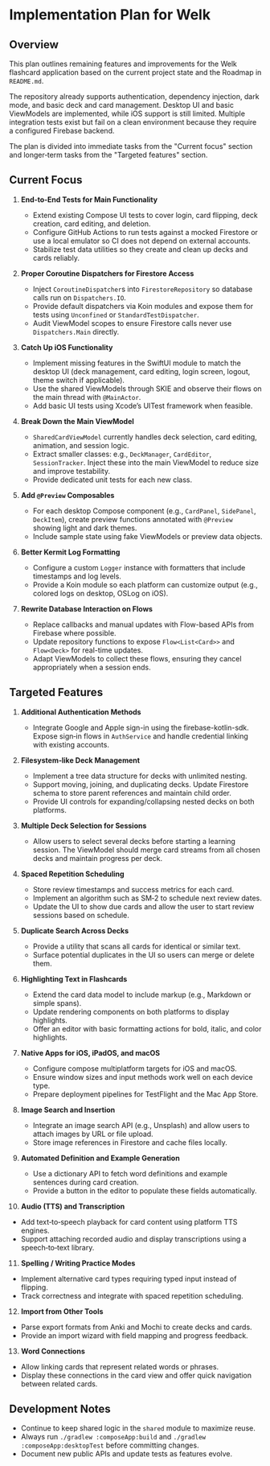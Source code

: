 # Implementation Plan for Welk

## Overview
This plan outlines remaining features and improvements for the Welk flashcard application based on the current project state and the Roadmap in `README.md`.

The repository already supports authentication, dependency injection, dark mode, and basic deck and card management. Desktop UI and basic ViewModels are implemented, while iOS support is still limited. Multiple integration tests exist but fail on a clean environment because they require a configured Firebase backend.

The plan is divided into immediate tasks from the "Current focus" section and longer‑term tasks from the "Targeted features" section.

## Current Focus
1. **End‑to‑End Tests for Main Functionality**
   - Extend existing Compose UI tests to cover login, card flipping, deck creation, card editing, and deletion.
   - Configure GitHub Actions to run tests against a mocked Firestore or use a local emulator so CI does not depend on external accounts.
   - Stabilize test data utilities so they create and clean up decks and cards reliably.

2. **Proper Coroutine Dispatchers for Firestore Access**
   - Inject `CoroutineDispatcher`s into `FirestoreRepository` so database calls run on `Dispatchers.IO`.
   - Provide default dispatchers via Koin modules and expose them for tests using `Unconfined` or `StandardTestDispatcher`.
   - Audit ViewModel scopes to ensure Firestore calls never use `Dispatchers.Main` directly.

3. **Catch Up iOS Functionality**
   - Implement missing features in the SwiftUI module to match the desktop UI (deck management, card editing, login screen, logout, theme switch if applicable).
   - Use the shared ViewModels through SKIE and observe their flows on the main thread with `@MainActor`.
   - Add basic UI tests using Xcode’s UITest framework when feasible.

4. **Break Down the Main ViewModel**
   - `SharedCardViewModel` currently handles deck selection, card editing, animation, and session logic.
   - Extract smaller classes: e.g., `DeckManager`, `CardEditor`, `SessionTracker`. Inject these into the main ViewModel to reduce size and improve testability.
   - Provide dedicated unit tests for each new class.

5. **Add `@Preview` Composables**
   - For each desktop Compose component (e.g., `CardPanel`, `SidePanel`, `DeckItem`), create preview functions annotated with `@Preview` showing light and dark themes.
   - Include sample state using fake ViewModels or preview data objects.

6. **Better Kermit Log Formatting**
   - Configure a custom `Logger` instance with formatters that include timestamps and log levels.
   - Provide a Koin module so each platform can customize output (e.g., colored logs on desktop, OSLog on iOS).

7. **Rewrite Database Interaction on Flows**
   - Replace callbacks and manual updates with Flow-based APIs from Firebase where possible.
   - Update repository functions to expose `Flow<List<Card>>` and `Flow<Deck>` for real-time updates.
   - Adapt ViewModels to collect these flows, ensuring they cancel appropriately when a session ends.

## Targeted Features
1. **Additional Authentication Methods**
   - Integrate Google and Apple sign-in using the firebase-kotlin-sdk. Expose sign‑in flows in `AuthService` and handle credential linking with existing accounts.

2. **Filesystem‑like Deck Management**
   - Implement a tree data structure for decks with unlimited nesting.
   - Support moving, joining, and duplicating decks. Update Firestore schema to store parent references and maintain child order.
   - Provide UI controls for expanding/collapsing nested decks on both platforms.

3. **Multiple Deck Selection for Sessions**
   - Allow users to select several decks before starting a learning session. The ViewModel should merge card streams from all chosen decks and maintain progress per deck.

4. **Spaced Repetition Scheduling**
   - Store review timestamps and success metrics for each card.
   - Implement an algorithm such as SM‑2 to schedule next review dates.
   - Update the UI to show due cards and allow the user to start review sessions based on schedule.

5. **Duplicate Search Across Decks**
   - Provide a utility that scans all cards for identical or similar text.
   - Surface potential duplicates in the UI so users can merge or delete them.

6. **Highlighting Text in Flashcards**
   - Extend the card data model to include markup (e.g., Markdown or simple spans).
   - Update rendering components on both platforms to display highlights.
   - Offer an editor with basic formatting actions for bold, italic, and color highlights.

7. **Native Apps for iOS, iPadOS, and macOS**
   - Configure compose multiplatform targets for iOS and macOS.
   - Ensure window sizes and input methods work well on each device type.
   - Prepare deployment pipelines for TestFlight and the Mac App Store.

8. **Image Search and Insertion**
   - Integrate an image search API (e.g., Unsplash) and allow users to attach images by URL or file upload.
   - Store image references in Firestore and cache files locally.

9. **Automated Definition and Example Generation**
   - Use a dictionary API to fetch word definitions and example sentences during card creation.
   - Provide a button in the editor to populate these fields automatically.

10. **Audio (TTS) and Transcription**
   - Add text‑to‑speech playback for card content using platform TTS engines.
   - Support attaching recorded audio and display transcriptions using a speech‑to‑text library.

11. **Spelling / Writing Practice Modes**
   - Implement alternative card types requiring typed input instead of flipping.
   - Track correctness and integrate with spaced repetition scheduling.

12. **Import from Other Tools**
   - Parse export formats from Anki and Mochi to create decks and cards.
   - Provide an import wizard with field mapping and progress feedback.

13. **Word Connections**
   - Allow linking cards that represent related words or phrases.
   - Display these connections in the card view and offer quick navigation between related cards.

## Development Notes
- Continue to keep shared logic in the `shared` module to maximize reuse.
- Always run `./gradlew :composeApp:build` and `./gradlew :composeApp:desktopTest` before committing changes.
- Document new public APIs and update tests as features evolve.

